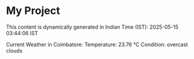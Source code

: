 # My Project

This content is dynamically generated in Indian Time (IST): 2025-05-15 03:44:06 IST


Current Weather in Coimbatore:
Temperature: 23.76 °C
Condition: overcast clouds
